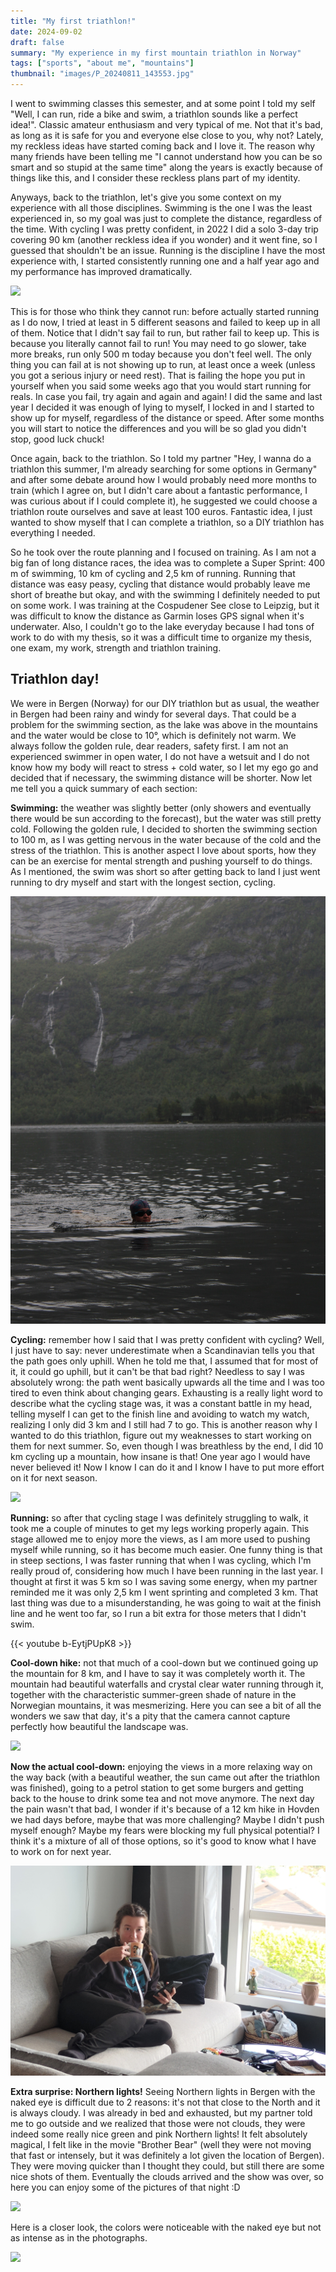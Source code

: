 ```yaml
---
title: "My first triathlon!"
date: 2024-09-02
draft: false
summary: "My experience in my first mountain triathlon in Norway"
tags: ["sports", "about me", "mountains"]
thumbnail: "images/P_20240811_143553.jpg"
---
```


I went to swimming classes this semester, and at some point I told my self "Well, I can run, ride a bike and swim, a triathlon sounds like a perfect idea!". Classic amateur enthusiasm and very typical of me. Not that it's bad, as long as it is safe for you and everyone else close to you, why not? Lately, my reckless ideas have started coming back and I love it. The reason why many friends have been telling me "I cannot understand how you can be so smart and so stupid at the same time" along the years is exactly because of things like this, and I consider these reckless plans part of my identity.

Anyways, back to the triathlon, let's give you some context on my experience with all those disciplines. Swimming is the one I was the least experienced in, so my goal was just to complete the distance, regardless of the time. With cycling I was pretty confident, in 2022 I did a solo 3-day trip covering 90 km (another reckless idea if you wonder) and it went fine, so I guessed that shouldn't be an issue. Running is the discipline I have the most experience with, I started consistently running one and a half year ago and my performance has improved dramatically. 

<img class="thumbnailshadow" src="images/P_20240811_143553.jpg">

This is for those who think they cannot run: before actually started running as I do now, I tried at least in 5 different seasons and failed to keep up in all of them. Notice that I didn't say fail to run, but rather fail to keep up. This is because you literally cannot fail to run! You may need to go slower, take more breaks, run only 500 m today because you don't feel well. The only thing you can fail at is not showing up to run, at least once a week (unless you got a serious injury or need rest). That is failing the hope you put in yourself when you said some weeks ago that you would start running for reals. In case you fail, try again and again and again! I did the same and last year I decided it was enough of lying to myself, I locked in and I started to show up for myself, regardless of the distance or speed. After some months you will start to notice the differences and you will be so glad you didn't stop, good luck chuck!

Once again, back to the triathlon. So I told my partner "Hey, I wanna do a triathlon this summer, I'm already searching for some options in Germany" and after some debate around how I would probably need more months to train (which I agree on, but I didn't care about a fantastic performance, I was curious about if I could complete it), he suggested we could choose a triathlon route ourselves and save at least 100 euros. Fantastic idea, I just wanted to show myself that I can complete a triathlon, so a DIY triathlon has everything I needed. 

So he took over the route planning and I focused on training. As I am not a big fan of long distance races, the idea was to complete a Super Sprint: 400 m of swimming, 10 km of cycling and 2,5 km of running. Running that distance was easy peasy, cycling that distance would probably leave me short of breathe but okay, and with the swimming I definitely needed to put on some work. I was training at the Cospudener See close to Leipzig, but it was difficult to know the distance as Garmin loses GPS signal when it's underwater. Also, I couldn't go to the lake everyday because I had tons of work to do with my thesis, so it was a difficult time to organize my thesis, one exam, my work, strength and triathlon training.

## Triathlon day!

We were in Bergen (Norway) for our DIY triathlon but as usual, the weather in Bergen had been rainy and windy for several days. That could be a problem for the swimming section, as the lake was above in the mountains and the water would be close to 10°, which is definitely not warm. We always follow the golden rule, dear readers, safety first. I am not an experienced swimmer in open water, I do not have a wetsuit and I do not know how my body will react to stress + cold water, so I let my ego go and decided that if necessary, the swimming distance will be shorter. Now let me tell you a quick summary of each section:

<strong>Swimming:</strong> the weather was slightly better (only showers and eventually there would be sun according to the forecast), but the water was still pretty cold. Following the golden rule, I decided to shorten the swimming section to 100 m, as I was getting nervous in the water because of the cold and the stress of the triathlon. This is another aspect I love about sports, how they can be an exercise for mental strength and pushing yourself to do things. As I mentioned, the swim was short so after getting back to land I just went running to dry myself and start with the longest section, cycling.

<img class="thumbnailshadow" src="images/IMG_9698_edited.JPG">

<strong>Cycling:</strong> remember how I said that I was pretty confident with cycling? Well, I just have to say: never underestimate when a Scandinavian tells you that the path goes only uphill. When he told me that, I assumed that for most of it, it could go uphill, but it can't be that bad right? Needless to say I was absolutely wrong: the path went basically upwards all the time and I was too tired to even think about changing gears. Exhausting is a really light word to describe what the cycling stage was, it was a constant battle in my head, telling myself I can get to the finish line and avoiding to watch my watch, realizing I only did 3 km and I still had 7 to go. This is another reason why I wanted to do this triathlon, figure out my weaknesses to start working on them for next summer. So, even though I was breathless by the end, I did 10 km cycling up a mountain, how insane is that! One year ago I would have never believed it! Now I know I can do it and I know I have to put more effort on it for next season.

<img class="thumbnailshadow" src="images/P_20240811_143209.jpg">

<strong>Running:</strong> so after that cycling stage I was definitely struggling to walk, it took me a couple of minutes to get my legs working properly again. This stage allowed me to enjoy more the views, as I am more used to pushing myself while running, so it has become much easier. One funny thing is that in steep sections, I was faster running that when I was cycling, which I'm really proud of, considering how much I have been running in the last year. I thought at first it was 5 km so I was saving some energy, when my partner reminded me it was only 2,5 km I went sprinting and completed 3 km. That last thing was due to a misunderstanding, he was going to wait at the finish line and he went too far, so I run a bit extra for those meters that I didn't swim.

{{< youtube b-EytjPUpK8 >}}

<strong>Cool-down hike:</strong> not that much of a cool-down but we continued going up the mountain for 8 km, and I have to say it was completely worth it. The mountain had beautiful waterfalls and crystal clear water running through it, together with the characteristic summer-green shade of nature in the Norwegian mountains, it was mesmerizing. Here you can see a bit of all the wonders we saw that day, it's a pity that the camera cannot capture perfectly how beautiful the landscape was.

<img class="thumbnailshadow" src="images/P_20240811_153613.jpg">

<strong>Now the actual cool-down:</strong> enjoying the views in a more relaxing way on the way back (with a beautiful weather, the sun came out after the triathlon was finished), going to a petrol station to get some burgers and getting back to the house to drink some tea and not move anymore. The next day the pain wasn't that bad, I wonder if it's because of a 12 km hike in Hovden we had days before, maybe that was more challenging? Maybe I didn't push myself enough?  Maybe my fears were blocking my full physical potential? I think it's a mixture of all of those options, so it's good to know what I have to work on for next year.

<img class="thumbnailshadow" src="images\P_20240811_19094.jpg">

<strong>Extra surprise: Northern lights!</strong> Seeing Northern lights in Bergen with the naked eye is difficult due to 2 reasons: it's not that close to the North and it is always cloudy. I was already in bed and exhausted, but my partner told me to go outside and we realized that those were not clouds, they were indeed some really nice green and pink Northern lights! It felt absolutely magical, I felt like in the movie "Brother Bear" (well they were not moving that fast or intensely, but it was definitely a lot given the location of Bergen). They were moving quicker than I thought they could, but still there are some nice shots of them. Eventually the clouds arrived and the show was over, so here you can enjoy some of the pictures of that night :D

<img class="thumbnailshadow" src="images\IMG_9727.jpg">

Here is a closer look, the colors were noticeable with the naked eye but not as intense as in the photographs.

<img class="thumbnailshadow" src="images\IMG_9716.jpg">